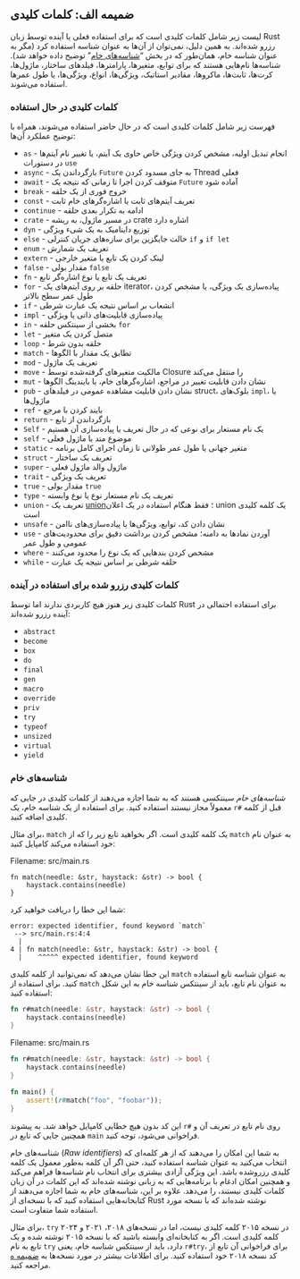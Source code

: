 ## ضمیمه الف: کلمات کلیدی

لیست زیر شامل کلمات کلیدی است که برای استفاده فعلی یا آینده توسط زبان Rust رزرو شده‌اند. به همین دلیل، نمی‌توان از آن‌ها به عنوان شناسه استفاده کرد (مگر به عنوان شناسه خام، همان‌طور که در بخش “[شناسه‌های خام][raw-identifiers]” توضیح داده خواهد شد). شناسه‌ها نام‌هایی هستند که برای توابع، متغیرها، پارامترها، فیلدهای ساختار، ماژول‌ها، کرت‌ها، ثابت‌ها، ماکروها، مقادیر استاتیک، ویژگی‌ها، انواع، ویژگی‌ها، یا طول عمرها استفاده می‌شوند.

[raw-identifiers]: #raw-identifiers

### کلمات کلیدی در حال استفاده

فهرست زیر شامل کلمات کلیدی است که در حال حاضر استفاده می‌شوند، همراه با توضیح عملکرد آن‌ها:

- `as` - انجام تبدیل اولیه، مشخص کردن ویژگی خاص حاوی یک آیتم، یا تغییر نام آیتم‌ها در دستورات `use`
- `async` - بازگرداندن یک `Future` به جای مسدود کردن Thread فعلی
- `await` - متوقف کردن اجرا تا زمانی که نتیجه یک `Future` آماده شود
- `break` - خروج فوری از یک حلقه
- `const` - تعریف آیتم‌های ثابت یا اشاره‌گرهای خام ثابت
- `continue` - ادامه به تکرار بعدی حلقه
- `crate` - در مسیر ماژول، به ریشه crate اشاره دارد
- `dyn` - توزیع داینامیک به یک شیء ویژگی
- `else` - حالت جایگزین برای سازه‌های جریان کنترلی `if` و `if let`
- `enum` - تعریف یک شمارش
- `extern` - لینک کردن یک تابع یا متغیر خارجی
- `false` - مقدار بولی `false`
- `fn` - تعریف یک تابع یا نوع اشاره‌گر تابع
- `for` - حلقه بر روی آیتم‌های یک iterator، پیاده‌سازی یک ویژگی، یا مشخص کردن طول عمر سطح بالاتر
- `if` - انشعاب بر اساس نتیجه یک عبارت شرطی
- `impl` - پیاده‌سازی قابلیت‌های ذاتی یا ویژگی
- `in` - بخشی از سینتکس حلقه `for`
- `let` - متصل کردن یک متغیر
- `loop` - حلقه بدون شرط
- `match` - تطابق یک مقدار با الگوها
- `mod` - تعریف یک ماژول
- `move` - مالکیت متغیرهای گرفته‌شده توسط Closure را منتقل می‌کند
- `mut` - نشان دادن قابلیت تغییر در مراجع، اشاره‌گرهای خام، یا بایندینگ الگوها
- `pub` - نشان دادن قابلیت مشاهده عمومی در فیلدهای struct، بلوک‌های `impl`، یا ماژول‌ها
- `ref` - بایند کردن با مرجع
- `return` - بازگرداندن از تابع
- `Self` - یک نام مستعار برای نوعی که در حال تعریف یا پیاده‌سازی آن هستیم
- `self` - موضوع متد یا ماژول فعلی
- `static` - متغیر جهانی یا طول عمر طولانی تا زمان اجرای کامل برنامه
- `struct` - تعریف یک ساختار
- `super` - ماژول والد ماژول فعلی
- `trait` - تعریف یک ویژگی
- `true` - مقدار بولی `true`
- `type` - تعریف یک نام مستعار نوع یا نوع وابسته
- `union` - تعریف یک [union][union]<!-- ignore -->؛ فقط هنگام استفاده در یک اعلان union یک کلمه کلیدی است
- `unsafe` - نشان دادن کد، توابع، ویژگی‌ها یا پیاده‌سازی‌های ناامن
- `use` - آوردن نمادها به دامنه؛ مشخص کردن برداشت دقیق برای محدودیت‌های عمومی و طول عمر
- `where` - مشخص کردن بندهایی که یک نوع را محدود می‌کنند
- `while` - حلقه شرطی بر اساس نتیجه یک عبارت

[union]: ../reference/items/unions.html

### کلمات کلیدی رزرو شده برای استفاده در آینده

کلمات کلیدی زیر هنوز هیچ کاربردی ندارند اما توسط Rust برای استفاده احتمالی در آینده رزرو شده‌اند:

- `abstract`
- `become`
- `box`
- `do`
- `final`
- `gen`
- `macro`
- `override`
- `priv`
- `try`
- `typeof`
- `unsized`
- `virtual`
- `yield`

### شناسه‌های خام

_شناسه‌های خام_ سینتکسی هستند که به شما اجازه می‌دهند از کلمات کلیدی در جایی که معمولاً مجاز نیستند استفاده کنید. برای استفاده از یک شناسه خام، یک `r#` قبل از کلمه کلیدی اضافه کنید.

برای مثال، `match` یک کلمه کلیدی است. اگر بخواهید تابع زیر را که از `match` به عنوان نام خود استفاده می‌کند کامپایل کنید:

<span class="filename">Filename: src/main.rs</span>

```rust,ignore,does_not_compile
fn match(needle: &str, haystack: &str) -> bool {
    haystack.contains(needle)
}
```

شما این خطا را دریافت خواهید کرد:

```text
error: expected identifier, found keyword `match`
 --> src/main.rs:4:4
  |
4 | fn match(needle: &str, haystack: &str) -> bool {
  |    ^^^^^ expected identifier, found keyword
```

این خطا نشان می‌دهد که نمی‌توانید از کلمه کلیدی `match` به عنوان شناسه تابع استفاده کنید. برای استفاده از `match` به عنوان نام تابع، باید از سینتکس شناسه خام به این شکل استفاده کنید:

```rust
fn r#match(needle: &str, haystack: &str) -> bool {
    haystack.contains(needle)
}
```

<span class="filename">Filename: src/main.rs</span>

```rust
fn r#match(needle: &str, haystack: &str) -> bool {
    haystack.contains(needle)
}

fn main() {
    assert!(r#match("foo", "foobar"));
}
```

این کد بدون هیچ خطایی کامپایل خواهد شد. به پیشوند `r#` روی نام تابع در تعریف آن و همچنین جایی که تابع در `main` فراخوانی می‌شود، توجه کنید.

شناسه‌های خام (_Raw identifiers_) به شما این امکان را می‌دهند که از هر کلمه‌ای که انتخاب می‌کنید به عنوان شناسه استفاده کنید، حتی اگر آن کلمه به‌طور معمول یک کلمه کلیدی رزرو‌شده باشد. این ویژگی آزادی بیشتری برای انتخاب نام شناسه‌ها فراهم می‌کند و همچنین امکان ادغام با برنامه‌هایی که به زبانی نوشته شده‌اند که این کلمات در آن زبان کلمات کلیدی نیستند، را می‌دهد. علاوه بر این، شناسه‌های خام به شما اجازه می‌دهند از کتابخانه‌هایی استفاده کنید که با نسخه‌ای از Rust نوشته شده‌اند که با نسخه مورد استفاده شما متفاوت است. 

برای مثال، `try` در نسخه ۲۰۱۵ کلمه کلیدی نیست، اما در نسخه‌های ۲۰۱۸، ۲۰۲۱ و ۲۰۲۴ کلمه کلیدی است. اگر به کتابخانه‌ای وابسته باشید که با نسخه ۲۰۱۵ نوشته شده و یک تابع به نام `try` دارد، باید از سینتکس شناسه خام، یعنی `r#try`، برای فراخوانی آن تابع از کد نسخه ۲۰۱۸ خود استفاده کنید. برای اطلاعات بیشتر در مورد نسخه‌ها به [ضمیمه ه][appendix-e]<!-- ignore --> مراجعه کنید.


[appendix-e]: appendix-05-editions.html

